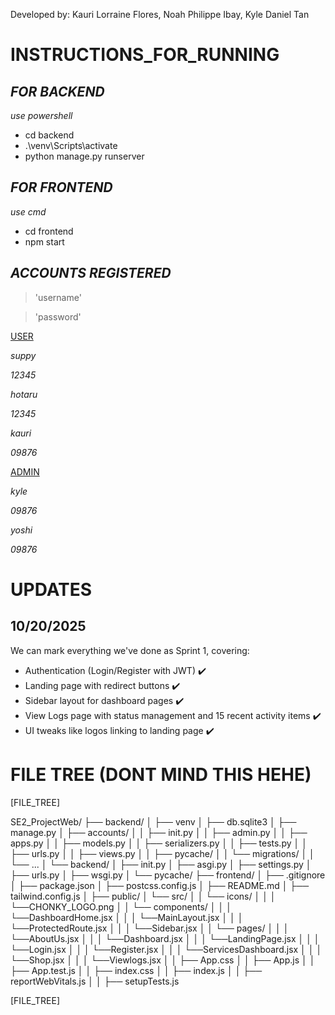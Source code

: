 Developed by:
        Kauri Lorraine Flores,
        Noah Philippe Ibay,
        Kyle Daniel Tan

# **INSTRUCTIONS_FOR_RUNNING**

## ***FOR BACKEND***

*use powershell*
* cd backend
* .\venv\Scripts\activate
* python manage.py runserver  

## ***FOR FRONTEND***

*use cmd*
* cd frontend
*  npm start

## ***ACCOUNTS REGISTERED***

> 'username'

> 'password'

<ins>USER</ins>    

*suppy*

*12345*

*hotaru*    

*12345*

*kauri*

*09876*

<ins>ADMIN</ins>

*kyle*

*09876*

*yoshi*

*09876*





# UPDATES

## 10/20/2025

We can mark everything we've done as Sprint 1, covering:

- Authentication (Login/Register with JWT) ✔️
- Landing page with redirect buttons ✔️
- Sidebar layout for dashboard pages ✔️
- View Logs page with status management and 15 recent activity items ✔️
- UI tweaks like logos linking to landing page ✔️


# FILE TREE (DONT MIND THIS HEHE)

[FILE_TREE]

SE2_ProjectWeb/
├── backend/
│ ├── venv
│ ├── db.sqlite3
│ ├── manage.py
│ ├── accounts/
│ │   ├── init.py
│ │   ├── admin.py
│ │   ├── apps.py
│ │   ├── models.py
│ │   ├── serializers.py
│ │   ├── tests.py
│ │   ├── urls.py
│ │   ├── views.py
│ │   ├── pycache/
│ │   └── migrations/
│ │     └── ...
│ └── backend/
│   ├── init.py
│   ├── asgi.py
│   ├── settings.py
│   ├── urls.py
│   ├── wsgi.py
│   └── pycache/
├── frontend/
│ ├── .gitignore
│ ├── package.json
│ ├── postcss.config.js
│ ├── README.md
│ ├── tailwind.config.js
│ ├── public/
│ └── src/
│ │  └── icons/
│ │  │   └──CHONKY_LOGO.png
│ │  └── components/
│ │  │   └──DashboardHome.jsx
│ │  │   └──MainLayout.jsx
│ │  │   └──ProtectedRoute.jsx
│ │  │   └──Sidebar.jsx
│ │  └── pages/
│ │  │   └──AboutUs.jsx
│ │  │   └──Dashboard.jsx
│ │  │   └──LandingPage.jsx
│ │  │   └──Login.jsx
│ │  │   └──Register.jsx
│ │  │   └──ServicesDashboard.jsx
│ │  │   └──Shop.jsx
│ │  │   └──Viewlogs.jsx
│ │  ├── App.css
│ │  ├── App.js
│ │  ├── App.test.js
│ │  ├── index.css
│ │  ├── index.js
│ │  ├── reportWebVitals.js
│ │  ├── setupTests.js

[FILE_TREE]

